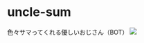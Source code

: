 # uncle-sum
色々サマってくれる優しいおじさん（BOT）
<kbd><img src="https://github.com/yutatanamoto/uncle-sum/assets/52131325/af6fce72-8cb7-4f3f-9de2-51da73533605" w=300px /></kbd>
